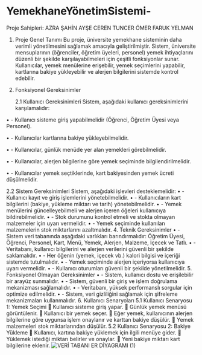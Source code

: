 # YemekhaneYönetimSistemi-
Proje Sahipleri:
AZRA ŞAHİN
AYŞE CEREN TUNCER
ÖMER FARUK YELMAN
1. Proje Genel Tanımı
Bu proje, üniversite yemekhane sisteminin daha verimli yönetilmesini sağlamak amacıyla geliştirilmiştir. Sistem, üniversite mensuplarının (öğrenciler, öğretim üyeleri, personel) yemek ihtiyaçlarını düzenli bir şekilde karşılayabilmeleri için çeşitli fonksiyonlar sunar. Kullanıcılar, yemek menülerine erişebilir, yemek seçimlerini yapabilir, kartlarına bakiye yükleyebilir ve alerjen bilgilerini sistemde kontrol edebilir.
2. Fonksiyonel Gereksinimler
   
   2.1 Kullanıcı Gereksinimleri
Sistem, aşağıdaki kullanıcı gereksinimlerini karşılamalıdır:

•	- Kullanıcı sisteme giriş yapabilmelidir (Öğrenci, Öğretim Üyesi veya Personel).

•	- Kullanıcılar kartlarına bakiye yükleyebilmelidir.

•	- Kullanıcılar, günlük menüde yer alan yemekleri görebilmelidir.

•	- Kullanıcılar, alerjen bilgilerine göre yemek seçiminde bilgilendirilmelidir.

•	- Kullanıcılar yemek seçtiklerinde, kart bakiyesinden yemek ücreti düşülmelidir.


   2.2 Sistem Gereksinimleri
Sistem, aşağıdaki işlevleri desteklemelidir:
•	- Kullanıcı kayıt ve giriş işlemlerini yönetebilmelidir.
•	- Kullanıcıların kart bilgilerini (bakiye, yükleme miktarı ve tarih) yönetebilmelidir.
•	- Yemek menülerini güncelleyebilmeli ve alerjen içeren öğeleri kullanıcıya bildirebilmelidir.
•	- Stok durumunu kontrol etmeli ve stokta olmayan malzemeler için uyarı vermelidir.
•	- Yemek seçiminde kullanılan malzemelerin stok miktarlarını azaltmalıdır.
4. Teknik Gereksinimler
•	- Sistem veri tabanında aşağıdaki varlıkları barındırmalıdır: Öğretim Üyesi, Öğrenci, Personel, Kart, Menü, Yemek, Alerjen, Malzeme, İçecek ve Tatlı.
•	- Veritabanı, kullanıcı bilgilerini ve alerjen verilerini güvenli bir şekilde saklamalıdır.
•	- Her öğenin (yemek, içecek vb.) kalori bilgisi ve içeriği sistemde tutulmalıdır.
•	- Yemek seçiminde alerjen içeriyorsa kullanıcıya uyarı vermelidir.
•	- Kullanıcı oturumları güvenli bir şekilde yönetilmelidir.
5. Fonksiyonel Olmayan Gereksinimler
•	- Sistem, kullanıcı dostu ve erişilebilir bir arayüz sunmalıdır.
•	- Sistem, güvenli bir giriş ve işlem doğrulama mekanizması sağlamalıdır.
•	- Veritabanı, yüksek performanslı sorgular için optimize edilmelidir.
•	- Sistem, veri gizliliğini sağlamak için şifreleme mekanizmaları kullanmalıdır.
6. Kullanıcı Senaryoları
5.1 Kullanıcı Senaryosu 1: Yemek Seçimi
	Kullanıcı sisteme giriş yapar.
	 Günlük yemek menüsü görüntülenir.
	Kullanıcı bir yemek seçer.
	Eğer yemek, kullanıcının alerjen bilgilerine göre uygunsa işlem onaylanır ve karttan bakiye düşülür.
	Yemek malzemeleri stok miktarlarından düşülür.
5.2 Kullanıcı Senaryosu 2: Bakiye Yükleme
	Kullanıcı, kartına bakiye yüklemek için ilgili menüye gider.
	Yüklemek istediği miktarı belirler ve onaylar.
	Yeni bakiye miktarı kart bilgilerine eklenir.
![VERİ TABANI ER DİYAGRAMI (1)](https://github.com/user-attachments/assets/555ee08d-beee-4c1c-802e-bfc30d6110a6)



